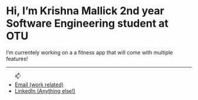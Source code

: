 <h1>Hi, I’m Krishna Mallick 2nd year Software Engineering student at OTU </h1>
I’m currentely working on a a fitness app that will come with multiple features!
<hr>

<ul>📫 
<li> <a href=mailto:“krishnamallick46@hotmail.com”>Email (work related) </a> </li> 
<li> <a href=“http://www.linkedin.com/in/krishna-mallick-a558b6260”> LinkedIn (Anything else!) </a> </li>
</ul>
<!---
KrishnaKMA/KrishnaKMA is a ✨ special ✨ repository because its `README.md` (this file) appears on your GitHub profile.
You can click the Preview link to take a look at your changes.
--->
